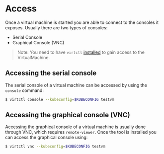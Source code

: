 # Access

Once a virtual machine is started you are able to connect to the consoles it exposes. Usually there are two types of consoles:

* Serial Console
* Graphical Console \(VNC\)

> Note: You need to have `virtctl` [installed](../../installation/) to gain access to the VirtualMachine.

## Accessing the serial console

The serial console of a virtual machine can be accessed by using the `console` command:

```bash
$ virtctl console --kubeconfig=$KUBECONFIG testvm
```

## Accessing the graphical console \(VNC\)

Accessing the graphical console of a virtual machine is usually done through VNC, which requires `remote-viewer`. Once the tool is installed you can access the graphical console using:

```bash
$ virtctl vnc --kubeconfig=$KUBECONFIG testvm
```

